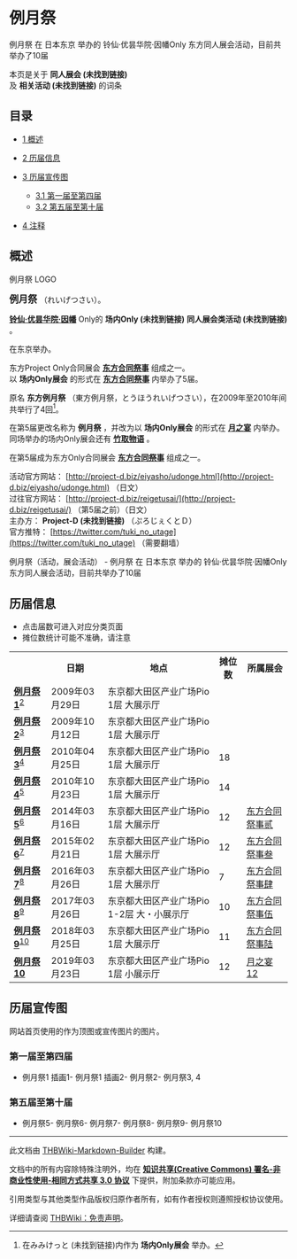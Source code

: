 # 例月祭

<!-- source html: G:\repos\THBWiki-Markdown-Builder\THBWikiMarkdown\Temp\main\8\86\ns0%3A%E4%BE%8B%E6%9C%88%E7%A5%AD.html -->

例月祭 在 日本东京 举办的 铃仙·优昙华院·因幡Only 东方同人展会活动，目前共举办了10届

本页是关于 **同人展会 (未找到链接)**   
及 **相关活动 (未找到链接)** 的词条
## 目录

- [1 概述](#概述)
- [2 历届信息](#历届信息)
- [3 历届宣传图](#历届宣传图)

  - [3.1 第一届至第四届](#第一届至第四届)
  - [3.2 第五届至第十届](#第五届至第十届)



- [4 注释](#注释)




## 概述
[](./文件-例月祭LOGO.jpg.md)  [](./文件-例月祭LOGO.jpg.md)例月祭 LOGO
  
<big> **例月祭** </big>（れいげつさい）。  
  
  
  
  
 **[铃仙·优昙华院·因幡](./铃仙·优昙华院·因幡.md)** Only的 **场内Only (未找到链接)**  **同人展会类活动 (未找到链接)** 。  
  
在东京举办。  
  
东方Project Only合同展会 **[东方合同祭事](./东方合同祭事.md)** 组成之一。  
以 **场内Only展会** 的形式在 **[东方合同祭事](./东方合同祭事.md)** 内举办了5届。  
  
原名 **东方例月祭** （東方例月祭，とうほうれいげつさい），在2009年至2010年间共举行了4回[^cite_note-1]。  

  
  
在第5届更改名称为 **例月祭** ，并改为以 **场内Only展会** 的形式在 **[月之宴](./月之宴.md)** 内举办。同场举办的场内Only展会还有 **[竹取物语](./竹取物语.md)** 。  

  
  

在第5届成为东方Only合同展会 **[东方合同祭事](./东方合同祭事.md)** 组成之一。  
  
  
  
  
  
  
  
活动官方网站： [http://project-d.biz/eiyasho/udonge.html](http://project-d.biz/eiyasho/udonge.html) （日文）   
过往官方网站： [http://project-d.biz/reigetusai/](http://project-d.biz/reigetusai/) （第5届之前）（日文）   
主办方： **Project-D (未找到链接)** （ぷろじぇくとＤ）  
官方推特： [https://twitter.com/tuki_no_utage](https://twitter.com/tuki_no_utage) （需要翻墙）  
  
例月祭（活动，展会活动） - 例月祭 在 日本东京 举办的 铃仙·优昙华院·因幡Only 东方同人展会活动，目前共举办了10届
## 历届信息
- 点击届数可进入对应分类页面
- 摊位数统计可能不准确，请注意


<table>
<tbody><tr><th> </th><th>日期</th><th>地点</th><th>摊位数</th><th>所属展会</th></tr>
<tr><td id="1"><b><a href="/展会作品列表?e=%E4%BE%8B%E6%9C%88%E7%A5%AD%231">例月祭1</a></b><sup id="cite_ref-2" class="reference"><a href="#cite_note-2">2</a></sup></td><td id="ev-1">2009年03月29日</td><td>东京都大田区产业广场Pio 1层 大展示厅</td><td></td><td></td></tr>
<tr><td id="2"><b><a href="/展会作品列表?e=%E4%BE%8B%E6%9C%88%E7%A5%AD%232">例月祭2</a></b><sup id="cite_ref-3" class="reference"><a href="#cite_note-3">3</a></sup></td><td id="ev-2">2009年10月12日</td><td>东京都大田区产业广场Pio 1层 大展示厅</td><td></td><td></td></tr>
<tr><td id="3"><b><a href="/展会作品列表?e=%E4%BE%8B%E6%9C%88%E7%A5%AD%233">例月祭3</a></b><sup id="cite_ref-4" class="reference"><a href="#cite_note-4">4</a></sup></td><td id="ev-3">2010年04月25日</td><td>东京都大田区产业广场Pio 1层 大展示厅</td><td>18</td><td></td></tr>
<tr><td id="4"><b><a href="/展会作品列表?e=%E4%BE%8B%E6%9C%88%E7%A5%AD%234">例月祭4</a></b><sup id="cite_ref-5" class="reference"><a href="#cite_note-5">5</a></sup></td><td id="ev-4">2010年10月23日</td><td>东京都大田区产业广场Pio 1层 大展示厅</td><td>14</td><td></td></tr><tr><td id="5"><b><a href="/展会作品列表?e=%E4%BE%8B%E6%9C%88%E7%A5%AD%235">例月祭5</a></b><sup id="cite_ref-6" class="reference"><a href="#cite_note-6">6</a></sup></td><td id="">2014年03月16日</td><td>东京都大田区产业广场Pio 1层 大展示厅</td><td>12</td><td><a href="/%E4%B8%9C%E6%96%B9%E5%90%88%E5%90%8C%E7%A5%AD%E4%BA%8B#2" title="东方合同祭事">东方合同祭事贰</a></td></tr><tr><td id="6"><b><a href="/展会作品列表?e=%E4%BE%8B%E6%9C%88%E7%A5%AD%236">例月祭6</a></b><sup id="cite_ref-7" class="reference"><a href="#cite_note-7">7</a></sup></td><td id="">2015年02月21日</td><td>东京都大田区产业广场Pio 1层 大展示厅</td><td>12</td><td><a href="/%E4%B8%9C%E6%96%B9%E5%90%88%E5%90%8C%E7%A5%AD%E4%BA%8B#3" title="东方合同祭事">东方合同祭事叁</a></td></tr><tr><td id="7"><b><a href="/展会作品列表?e=%E4%BE%8B%E6%9C%88%E7%A5%AD%237">例月祭7</a></b><sup id="cite_ref-8" class="reference"><a href="#cite_note-8">8</a></sup></td><td id="">2016年03月26日</td><td>东京都大田区产业广场Pio 1层 大展示厅</td><td>7</td><td><a href="/%E4%B8%9C%E6%96%B9%E5%90%88%E5%90%8C%E7%A5%AD%E4%BA%8B#4" title="东方合同祭事">东方合同祭事肆</a></td></tr><tr><td id="8"><b><a href="/展会作品列表?e=%E4%BE%8B%E6%9C%88%E7%A5%AD%238">例月祭8</a></b><sup id="cite_ref-9" class="reference"><a href="#cite_note-9">9</a></sup></td><td id="">2017年03月26日</td><td>东京都大田区产业广场Pio 1-2层 大・小展示厅</td><td>10</td><td><a href="/%E4%B8%9C%E6%96%B9%E5%90%88%E5%90%8C%E7%A5%AD%E4%BA%8B#5" title="东方合同祭事">东方合同祭事伍</a></td></tr><tr><td id="9"><b><a href="/展会作品列表?e=%E4%BE%8B%E6%9C%88%E7%A5%AD%239">例月祭9</a></b><sup id="cite_ref-10" class="reference"><a href="#cite_note-10">10</a></sup></td><td id="">2018年03月25日</td><td>东京都大田区产业广场Pio 1层 大展示厅</td><td>11</td><td><a href="/%E4%B8%9C%E6%96%B9%E5%90%88%E5%90%8C%E7%A5%AD%E4%BA%8B#6" title="东方合同祭事">东方合同祭事陆</a></td></tr><tr><td id="10"><b><a href="/展会作品列表?e=%E4%BE%8B%E6%9C%88%E7%A5%AD%2310">例月祭10</a></b></td><td id="">2019年03月23日</td><td>东京都大田区产业广场Pio 1层 小展示厅</td><td>12</td><td><a href="/%E6%9C%88%E4%B9%8B%E5%AE%B4#12" title="月之宴">月之宴12</a></td></tr>
</tbody></table>


## 历届宣传图
  
网站首页使用的作为顶图或宣传图片的图片。
  

### 第一届至第四届
- [](./文件-例月祭1插画1.jpg.md)例月祭1 插画1- [](./文件-例月祭1插画2.jpg.md)例月祭1 插画2- [](./文件-例月祭2.jpg.md)例月祭2- [](./文件-例月祭3,_4.jpg.md)例月祭3, 4

### 第五届至第十届
- [](./文件-例月祭5.jpg.md)例月祭5- [](./文件-例月祭6.jpg.md)例月祭6- [](./文件-例月祭7.jpg.md)例月祭7- [](./文件-例月祭8.jpg.md)例月祭8- [](./文件-例月祭9.jpg.md)例月祭9- [](./文件-例月祭10.jpg.md)例月祭10


[^cite_note-1]: 在みみけっと (未找到链接)内作为 **场内Only展会** 举办。

  
  






---

此文档由 [THBWiki-Markdown-Builder](https://github.com/Delsin-Yu/THBWiki-Markdown-Builder) 构建。

文档中的所有内容除特殊注明外，均在 [**知识共享(Creative Commons) 署名-非商业性使用-相同方式共享 3.0 协议**](https://creativecommons.org/licenses/by-sa/3.0/deed.zh-hans) 下提供，附加条款亦可能应用。

引用类型与其他类型作品版权归原作者所有，如有作者授权则遵照授权协议使用。

详细请查阅 [THBWiki：免责声明](https://thbwiki.cc/THBWiki:%E5%85%8D%E8%B4%A3%E5%A3%B0%E6%98%8E)。

